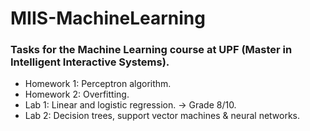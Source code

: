 # MIIS-MachineLearning
### Tasks for the Machine Learning course at UPF (Master in Intelligent Interactive Systems).
- Homework 1: Perceptron algorithm.
- Homework 2: Overfitting.
- Lab 1: Linear and logistic regression. -> Grade 8/10.
- Lab 2: Decision trees, support vector machines & neural networks.
